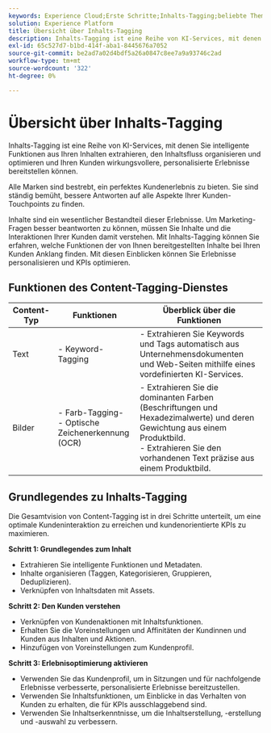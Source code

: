 ```yaml
---
keywords: Experience Cloud;Erste Schritte;Inhalts-Tagging;beliebte Themen;Intelligent Services
solution: Experience Platform
title: Übersicht über Inhalts-Tagging
description: Inhalts-Tagging ist eine Reihe von KI-Services, mit denen Sie intelligente Funktionen aus Ihren Inhalten extrahieren, den Inhaltsfluss organisieren, optimieren und Ihren Kunden wirkungsvollere, personalisierte Erlebnisse bereitstellen können.
exl-id: 65c527d7-b1bd-414f-aba1-8445676a7052
source-git-commit: be2ad7a02d4bdf5a26a0847c8ee7a9a93746c2ad
workflow-type: tm+mt
source-wordcount: '322'
ht-degree: 0%

---
```


# Übersicht über Inhalts-Tagging

Inhalts-Tagging ist eine Reihe von KI-Services, mit denen Sie intelligente Funktionen aus Ihren Inhalten extrahieren, den Inhaltsfluss organisieren und optimieren und Ihren Kunden wirkungsvollere, personalisierte Erlebnisse bereitstellen können.

Alle Marken sind bestrebt, ein perfektes Kundenerlebnis zu bieten. Sie sind ständig bemüht, bessere Antworten auf alle Aspekte Ihrer Kunden-Touchpoints zu finden.

Inhalte sind ein wesentlicher Bestandteil dieser Erlebnisse. Um Marketing-Fragen besser beantworten zu können, müssen Sie Inhalte und die Interaktionen Ihrer Kunden damit verstehen. Mit Inhalts-Tagging können Sie erfahren, welche Funktionen der von Ihnen bereitgestellten Inhalte bei Ihren Kunden Anklang finden. Mit diesen Einblicken können Sie Erlebnisse personalisieren und KPIs optimieren.

## Funktionen des Content-Tagging-Dienstes

| Content-Typ | Funktionen | Überblick über die Funktionen |
| --- | --- | --- |
| Text | - Keyword-Tagging <br> | - Extrahieren Sie Keywords und Tags automatisch aus Unternehmensdokumenten und Web-Seiten mithilfe eines vordefinierten KI-Services. <br> |
| Bilder | - Farb-Tagging-<br> - Optische Zeichenerkennung (OCR) | - Extrahieren Sie die dominanten Farben (Beschriftungen und Hexadezimalwerte) und deren Gewichtung aus einem Produktbild. <br> - Extrahieren Sie den vorhandenen Text präzise aus einem Produktbild. |

## Grundlegendes zu Inhalts-Tagging

Die Gesamtvision von Content-Tagging ist in drei Schritte unterteilt, um eine optimale Kundeninteraktion zu erreichen und kundenorientierte KPIs zu maximieren.

**Schritt 1: Grundlegendes zum Inhalt**

- Extrahieren Sie intelligente Funktionen und Metadaten.
- Inhalte organisieren (Taggen, Kategorisieren, Gruppieren, Deduplizieren).
- Verknüpfen von Inhaltsdaten mit Assets.

**Schritt 2: Den Kunden verstehen**

- Verknüpfen von Kundenaktionen mit Inhaltsfunktionen.
- Erhalten Sie die Voreinstellungen und Affinitäten der Kundinnen und Kunden aus Inhalten und Aktionen.
- Hinzufügen von Voreinstellungen zum Kundenprofil.

**Schritt 3: Erlebnisoptimierung aktivieren**

- Verwenden Sie das Kundenprofil, um in Sitzungen und für nachfolgende Erlebnisse verbesserte, personalisierte Erlebnisse bereitzustellen.
- Verwenden Sie Inhaltsfunktionen, um Einblicke in das Verhalten von Kunden zu erhalten, die für KPIs ausschlaggebend sind.
- Verwenden Sie Inhaltserkenntnisse, um die Inhaltserstellung, -erstellung und -auswahl zu verbessern.
